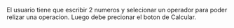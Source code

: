 El usuario tiene que escribir 2 numeros y selecionar un operador para poder
relizar una operacion. Luego debe precionar el boton de Calcular.
